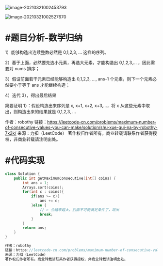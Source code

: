 ![image-20210321002453793](C:\Users\西安交通大学2193613091sxm\AppData\Roaming\Typora\typora-user-images\image-20210321002453793.png)

![image-20210321002527670](C:\Users\西安交通大学2193613091sxm\AppData\Roaming\Typora\typora-user-images\image-20210321002527670.png)

# #题目分析-数学归纳

1）能够构造出连续整数必然是 0,1,2,3, ... 这样的序列。

2）基于上面，必然要先选小元素，再选大元素，才能构造出 0,1,2,3,... ，因此需要对 nums 排序；

3）假设前面若干元素已经能够构造出 0,1,2,3, ..., ans-1 个元素，则下一个元素必然要小于等于 ans 才能继续构造；

4）迭代 3），得出最后结果

简要证明 1）：假设构造出来序列是 x, x+1, x+2, x+3,...，将 x 从这些元素中取出，则构造出来的结果就是 0,1,2,3, ...

作者：robothy
链接：https://leetcode-cn.com/problems/maximum-number-of-consecutive-values-you-can-make/solution/shu-xue-gui-na-by-robothy-7k2k/
来源：力扣（LeetCode）
著作权归作者所有。商业转载请联系作者获得授权，非商业转载请注明出处。

# #代码实现

```c++
class Solution {
    public int getMaximumConsecutive(int[] coins) {
        int ans = 1;
        Arrays.sort(coins);
        for(int c : coins){
            if(ans >= c){
                ans += c;
            }else {
                // c 会越来越大，后面不可能满足条件了，跳出
                break;
            }
        }
        return ans;
    }
}

作者：robothy
链接：https://leetcode-cn.com/problems/maximum-number-of-consecutive-values-you-can-make/solution/shu-xue-gui-na-by-robothy-7k2k/
来源：力扣（LeetCode）
著作权归作者所有。商业转载请联系作者获得授权，非商业转载请注明出处。
```

